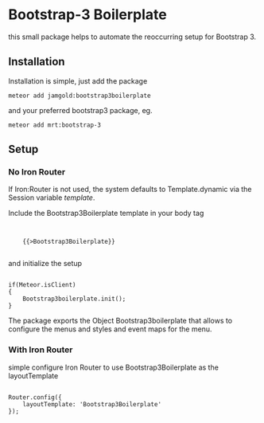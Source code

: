 # Bootstrap-3 Boilerplate

this small package helps to automate the reoccurring setup for Bootstrap 3.

## Installation

Installation is simple, just add the package

<code>meteor add jamgold:bootstrap3boilerplate</code>

and your preferred bootstrap3 package, eg.

<code>meteor add mrt:bootstrap-3</code>

## Setup

### No Iron Router

If Iron:Router is not used, the system defaults to Template.dynamic via the Session variable _template_.

Include the Bootstrap3Boilerplate template in your body tag

<code>
    <body>
    {{>Bootstrap3Boilerplate}}
    </body>
</code>

and initialize the setup

<code>
if(Meteor.isClient)
{
    Bootstrap3boilerplate.init();
}
</code>

The package exports the Object Bootstrap3boilerplate that allows to configure the menus and styles and event maps for the menu.

### With Iron Router

simple configure Iron Router to use Bootstrap3Boilerplate as the layoutTemplate

<code>
Router.config({
    layoutTemplate: 'Bootstrap3Boilerplate'
});
</code>
